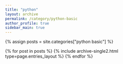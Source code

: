 ```yaml
---
title: "python"
layout: archive
permalink: /category/python-basic
author_profile: true
sidebar_main: true
---
```


{% assign posts = site.categories["python basic"] %}

{% for post in posts %}
    {% include archive-single2.html type=page.entries_layout %} 
{% endfor %}